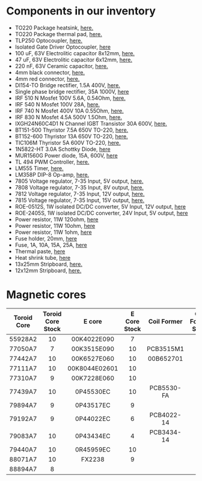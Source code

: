 # Components in our inventory

- TO220 Package heatsink, [here.](https://www.direnc.net/to220-sogutucu)
- TO220 Package thermal pad, [here.](https://www.direnc.net/to220-izalator)
- TLP250 Optocoupler, [here.](https://www.direnc.net/tlp250-dip8-mosfet-cikis-optokuplor-entegresi)
- Isolated Gate Driver Optocoupler, [here](https://www.direnc.net/hcpl3120-dip8-mosfet-cikis-optokuplor-entegresi)
- 100 uF, 63V Electrolitic capacitor 8x12mm, [here.](https://www.direnc.net/100uf63v)
- 47 uF, 63V Electrolitic capacitor 6x12mm, [here.](https://www.direnc.net/47uf63v-48)
- 220 nF, 63V Ceramic capacitor, [here.](https://www.direnc.net/220nf-63v-seramik)
- 4mm black connector, [here.](https://www.direnc.net/4mm-born-jak-seffaf-siyah-buyuk-boy)
- 4mm red connector, [here.](https://www.direnc.net/4mm-born-jak-seffaf-kirmizi-buyuk-boy)
- DI154-TO Bridge rectifier, 1.5A 400V, [here.](https://www.direnc.net/di154-t0-kopru-diyot--15a-400v-dip)
- Single phase bridge rectifier, 35A 1000V, [here](https://www.direnc.net/35a-1000v-kopru-diyot)
- IRF 510 N Mosfet 100V 5.6A, 0.54Ohm, [here.](https://www.direnc.net/irf510-56a-100v-0540-ohm-n-channel-power-mosfet)
- IRF 540 N Mosfet 100V 28A, [here.](https://www.direnc.net/irf540-n-channel-power-mosfets-27-a-60-100v)
- IRF 740 N Mosfet 400V 10A 0.55Ohm, [here.](https://www.direnc.net/irf740-10a-400v-0550-ohm-n-channel-power-mosfet)
- IRF 830 N Mosfet 4.5A 500V 1.5Ohm, [here.](https://www.direnc.net/irf830-45a-500v-1500-ohm-n-channel-power-mosfet)
- IXGH24N60C4D1 N Channel IGBT Transistor 30A 600V, [here.](https://www.direnc.net/ixgh24n60c4d1-rohs-24a600v-to247ad-igbtdiode)
- BT151-500 Thyristor 7.5A 650V TO-220, [here.](https://www.direnc.net/bt151-500--silicon-controlled-rectifier500v-vdrm75a-itto-220ab)
- BT152-600 Thyristor 13A 650V TO-220, [here.](https://www.direnc.net/bt152-600-tristor-20a-650v-scr-to-220ab)
- TIC106M Thyristor 5A 600V TO-220, [here.](https://www.direnc.net/tic106m-5a-600v-scr-to-220ab)
- 1N5822-HT 3.0A Schottky Diode, [here](https://www.direnc.net/1n5822-ht-30-amp-schottky-barrier-rectifiers-hottech)
- MUR1560G Power diode, 15A, 600V, [here](https://www.direnc.net/mur1560g--15a-600v-silicon-rectifier-diode-to-220ac)
- TL 494 PWM Controller, [here.](https://www.direnc.net/tl494--025a-switching-controller-300khz-switching-freq-max)
- LM555 Timer, [here.](https://www.direnc.net/lm555-ne555-dip8-zamanlayici-entegre)
- LM358P DIP-8 Op-amp, [here.](https://www.direnc.net/lm358-single-supply-dual-operational-amplifiers)
- 7805 Voltage regulator, 7-35 Input, 5V output, [here.](https://www.direnc.net/7805cv--regulator)
- 7808 Voltage regulator, 7-35 Input, 8V output, [here.](https://www.direnc.net/7808cv--regulator)
- 7812 Voltage regulator, 7-35 Input, 12V output, [here.](https://www.direnc.net/7812cv--regulator)
- 7815 Voltage regulator, 7-35 Input, 15V output, [here.](https://www.direnc.net/7815cv--regulator)
- ROE-0512S, 1W isolated DC/DC converter, 5V Input, 12V output, [here](https://www.ozdisan.com/guc-kaynaklari-adaptorler/izole-donusturucu-moduller/dcdc-donusturuculer/ROE-0512S)
- ROE-2405S, 1W isolated DC/DC converter, 24V Input, 5V output, [here](https://www.ozdisan.com/guc-kaynaklari-adaptorler/izole-donusturucu-moduller/dcdc-donusturuculer/ROE-2405S)
- Power resistor, 11W 120ohm, [here](https://www.ozdisan.com/pasif-komponentler/direncler/tas-direncler/PRWIBWJW121B00)
- Power resistor, 11W 10ohm, [here](https://www.ozdisan.com/pasif-komponentler/direncler/tas-direncler/PRWIBWJW100B00)
- Power resistor, 11W 1ohm, [here](https://www.ozdisan.com/pasif-komponentler/direncler/tas-direncler/PRW0BWJW10JB00)
- Fuse holder, 20mm, [here](https://www.direnc.net/pcb-tip-sigorta-yuvasisiyah20mm)
- Fuse, 1A, 10A, 15A, 25A, [here](https://www.direnc.net/1a-ufak-cam-sigorta-20mm)
- Thermal paste, [here](https://www.direnc.net/50cc-cam-sise-termal-macun-beyaz)
- Heat shrink tube, [here](https://www.direnc.net/15mm-isi-ile-daralan-makaron)
- 13x25mm Stripboard, [here.](https://www.direnc.net/13x25-delikli-plaket)
- 12x12mm Stripboard, [here.](https://www.direnc.net/12x12-delikli-plaket)

# Magnetic cores

| Toroid Core | Toroid Core Stock |     E core    | E Core Stock | Coil Former | Coil Former Stock |
|:-----------:|:-----------------:|:-------------:|:------------:|:-----------:|:-----------------:|
| 55928A2     |         10        | 00K4022E090   |       7      |             |                   |
| 77050A7     |         7         | 00K3515E090   |      10      | PCB3515M1   |         1         |
| 77442A7     |         10        | 00K6527E060   |      10      | 00B652701   |         5         |
| 77111A7     |         10        | 00K8044E02601 |      10      |             |                   |
| 77310A7     |         9         | 00K7228E060   |      10      |             |                   |
| 77439A7     |         10        | 0P45530EC     |      10      | PCB5530-FA  |         10        |
| 79894A7     |         9         | 0P43517EC     |       9      |             |                   |
| 79192A7     |         9         | 0P44022EC     |       6      | PCB4022-14  |         10        |
| 79083A7     |         10        | 0P43434EC     |       4      | PCB3434-14  |         5         |
| 79440A7     |         10        | 0R45959EC     |      10      |             |                   |
| 88071A7     |         10        | FX2238        |       9      |             |                   |
| 88894A7     |         8         |               |              |             |                   |
